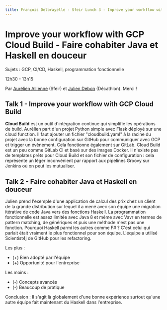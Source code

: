 ```yaml
---
title: François Delbrayelle - Sfeir Lunch 3 - Improve your workflow with GCP Cloud Build - Faire cohabiter Java et Haskell en douceur
---
```


# Improve your workflow with GCP Cloud Build - Faire cohabiter Java et Haskell en douceur

Sujets : GCP, CI/CD, Haskell, programmation fonctionnelle

12h30 - 13h15

Par [Aurélien Allienne](https://twitter.com/sn0rks) (Sfeir) et [Julien Debon](https://twitter.com/Sir4ur0n) (Décathlon). Merci !

## Talk 1 - Improve your workflow with GCP Cloud Build

__Cloud Build__ est un outil d'intégration continue qui simplifie les opérations de build.
Aurélien part d'un projet Python simple avec Flask déployé sur une cloud function.
Il faut ajouter un fichier "cloudbuild.yaml" à la racine du projet avec la bonne configuration sur GitHub pour communiquer avec GCP et trigger un évènement. Cela fonctionne également sur GitLab.
Cloud Build est un peu comme GitLab CI et basé sur des images Docker.
Il n'existe pas de templates prêts pour Cloud Build et son fichier de configuration : cela représente un léger inconvénient par rapport aux pipelines Groovy sur Jenkins où on peut les mutualiser.

## Talk  2 - Faire cohabiter Java et Haskell en douceur

Julien prend l'exemple d'une application de calcul des prix chez un client de la grande distribution sur lequel il a mené avec son équipe une migration itérative de code Java vers des fonctions Haskell.
La programmation fonctionnelle est assez limitée avec Java 8 et même avec Vavr en termes de pattern matching, de génériques et puis une méthode n'est pas une fonction.
Pourquoi Haskell parmi les autres comme F# ? C'est celui qui parlait était vraiment le plus fonctionnel pour son équipe.
L'équipe a utilisé Scientist4j de GitHub pour les refactoring.

Les plus :
- (+) Bien adopté par l'équipe
- (+) Opportunité pour l'entreprise

Les moins :
- (-) Concepts avancés
- (-) Beaucoup de pratique

Conclusion : Il s'agit là globalement d'une bonne expérience surtout qu'une autre équipe fait maintenant du Haskell dans l'entreprise.